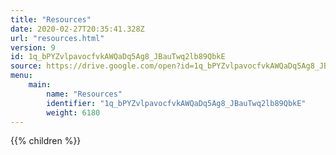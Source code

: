 ```yaml
---
title: "Resources"
date: 2020-02-27T20:35:41.328Z
url: "resources.html"
version: 9
id: 1q_bPYZvlpavocfvkAWQaDq5Ag8_JBauTwq2lb89QbkE
source: https://drive.google.com/open?id=1q_bPYZvlpavocfvkAWQaDq5Ag8_JBauTwq2lb89QbkE
menu:
    main:
        name: "Resources"
        identifier: "1q_bPYZvlpavocfvkAWQaDq5Ag8_JBauTwq2lb89QbkE"
        weight: 6180
---
```

















{{% children %}}

